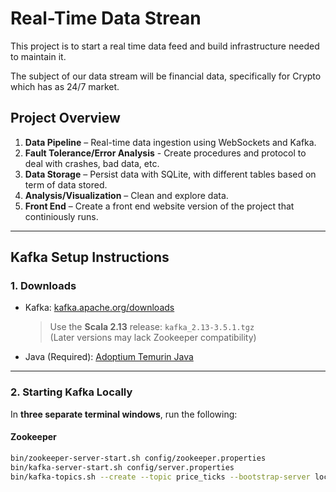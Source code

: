 # Real-Time Data Strean

This project is to start a real time data feed and build infrastructure needed to maintain it.

The subject of our data stream will be financial data, specifically for Crypto which has as 24/7 market.

## Project Overview


1. **Data Pipeline** – Real-time data ingestion using WebSockets and Kafka.
2. **Fault Tolerance/Error Analysis** - Create procedures and protocol to deal with crashes, bad data, etc.
3. **Data Storage** – Persist data with SQLite, with different tables based on term of data stored.
4. **Analysis/Visualization** – Clean and explore data.
5. **Front End** – Create a front end website version of the project that continiously runs.

---

## Kafka Setup Instructions

### 1. Downloads

- Kafka: [kafka.apache.org/downloads](https://kafka.apache.org/downloads)  
  > Use the **Scala 2.13** release: `kafka_2.13-3.5.1.tgz`  
  > (Later versions may lack Zookeeper compatibility)

- Java (Required): [Adoptium Temurin Java](https://adoptium.net/temurin/releases/?os=windows)

---

### 2. Starting Kafka Locally

In **three separate terminal windows**, run the following:

#### Zookeeper
```bash
bin/zookeeper-server-start.sh config/zookeeper.properties
bin/kafka-server-start.sh config/server.properties
bin/kafka-topics.sh --create --topic price_ticks --bootstrap-server localhost:9092 --partitions 1 --replication-factor 1


